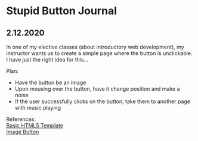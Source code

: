 # Stupid Button Journal

## 2.12.2020
In one of my elective classes (about introductory web development), my instructor wants us to create a simple page where the button is unclickable. I have just the right idea for this... 

Plan:  
- Have the button be an image
- Upon mousing over the button, have it change position and make a noise
- If the user successfully clicks on the button, take them to another page with music playing


References:  
[Basic HTML5 Template](https://www.sitepoint.com/a-basic-html5-template/)  
[Image Button](https://www.w3schools.com/tags/tryit.asp?filename=tryhtml_input_alt) 

